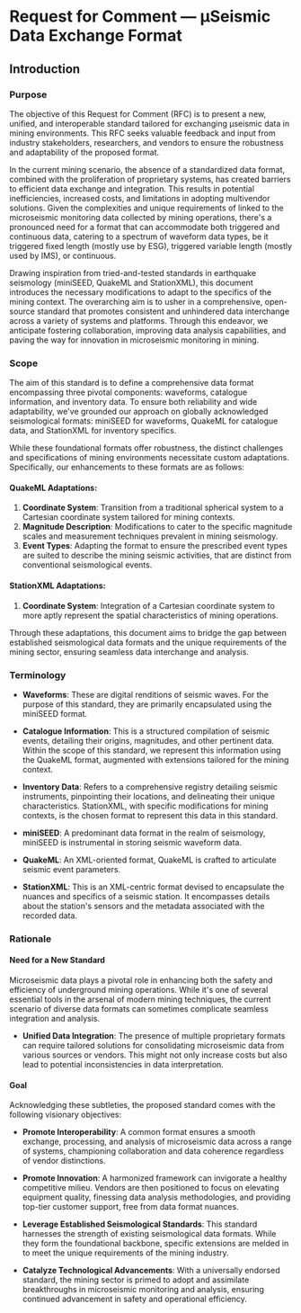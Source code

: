 # Request for Comment &mdash; &mu;Seismic Data Exchange Format
## Introduction
### Purpose

The objective of this Request for Comment (RFC) is to present a new, unified, and interoperable standard tailored for exchanging &mu;seismic data in mining environments. This RFC seeks valuable feedback and input from industry stakeholders, researchers, and vendors to ensure the robustness and adaptability of the proposed format.

In the current mining scenario, the absence of a standardized data format, combined with the proliferation of proprietary systems, has created barriers to efficient data exchange and integration. This results in potential inefficiencies, increased costs, and limitations in adopting multivendor solutions. Given the complexities and unique requirements of linked to the microseismic monitoring data collected by mining operations, there's a pronounced need for a format that can accommodate both triggered and continuous data, catering to a spectrum of waveform data types, be it triggered fixed length (mostly use by ESG), triggered variable length (mostly used by IMS), or continuous.

Drawing inspiration from tried-and-tested standards in earthquake seismology (miniSEED, QuakeML and StationXML), this document introduces the necessary modifications to adapt to the specifics of the mining context. The overarching aim is to usher in a comprehensive, open-source standard that promotes consistent and unhindered data interchange across a variety of systems and platforms. Through this endeavor, we anticipate fostering collaboration, improving data analysis capabilities, and paving the way for innovation in microseismic monitoring in mining.


### Scope

The aim of this standard is to define a comprehensive data format encompassing three pivotal components: waveforms, catalogue information, and inventory data. To ensure both reliability and wide adaptability, we've grounded our approach on globally acknowledged seismological formats: miniSEED for waveforms, QuakeML for catalogue data, and StationXML for inventory specifics.

While these foundational formats offer robustness, the distinct challenges and specifications of mining environments necessitate custom adaptations. Specifically, our enhancements to these formats are as follows:

#### QuakeML Adaptations:

1.  **Coordinate System**: Transition from a traditional spherical system to a Cartesian coordinate system tailored for mining contexts.
2.  **Magnitude Description**: Modifications to cater to the specific magnitude scales and measurement techniques prevalent in mining seismology.
3.  **Event Types**: Adapting the format to ensure the prescribed event types are suited to describe the mining seismic activities, that are distinct from conventional seismological events.

#### StationXML Adaptations:

1.  **Coordinate System**: Integration of a Cartesian coordinate system to more aptly represent the spatial characteristics of mining operations.

Through these adaptations, this document aims to bridge the gap between established seismological data formats and the unique requirements of the mining sector, ensuring seamless data interchange and analysis.

### Terminology

-   **Waveforms**: These are digital renditions of seismic waves. For the purpose of this standard, they are primarily encapsulated using the miniSEED format.
    
-   **Catalogue Information**: This is a structured compilation of seismic events, detailing their origins, magnitudes, and other pertinent data. Within the scope of this standard, we represent this information using the QuakeML format, augmented with extensions tailored for the mining context.
    
-   **Inventory Data**: Refers to a comprehensive registry detailing seismic instruments, pinpointing their locations, and delineating their unique characteristics. StationXML, with specific modifications for mining contexts, is the chosen format to represent this data in this standard.
    
-   **miniSEED**: A predominant data format in the realm of seismology, miniSEED is instrumental in storing seismic waveform data. 
    
-   **QuakeML**: An XML-oriented format, QuakeML is crafted to articulate seismic event parameters.
    
-   **StationXML**: This is an XML-centric format devised to encapsulate the nuances and specifics of a seismic station. It encompasses details about the station's sensors and the metadata associated with the recorded data.

### Rationale

#### Need for a New Standard

Microseismic data plays a pivotal role in enhancing both the safety and efficiency of underground mining operations. While it's one of several essential tools in the arsenal of modern mining techniques, the current scenario of diverse data formats can sometimes complicate seamless integration and analysis.

-   **Unified Data Integration**: The presence of multiple proprietary formats can require tailored solutions for consolidating microseismic data from various sources or vendors. This might not only increase costs but also lead to potential inconsistencies in data interpretation.

#### Goal

Acknowledging these subtleties, the proposed standard comes with the following visionary objectives:

-   **Promote Interoperability**: A common format ensures a smooth exchange, processing, and analysis of microseismic data across a range of systems, championing collaboration and data coherence regardless of vendor distinctions.
    
-   **Promote Innovation**: A harmonized framework can invigorate a healthy competitive milieu. Vendors are then positioned to focus on elevating equipment quality, finessing data analysis methodologies, and providing top-tier customer support, free from data format nuances.
    
-   **Leverage Established Seismological Standards**: This standard harnesses the strength of existing seismological data formats. While they form the foundational backbone, specific extensions are melded in to meet the unique requirements of the mining industry.
    
-   **Catalyze Technological Advancements**: With a universally endorsed standard, the mining sector is primed to adopt and assimilate breakthroughs in microseismic monitoring and analysis, ensuring continued advancement in safety and operational efficiency.
<!--stackedit_data:
eyJoaXN0b3J5IjpbLTQ2NTUyOTI3MywyMDAwNzc0NDI5LC0zNT
Q4MDM1MDgsLTE4MTAwNTE1XX0=
-->